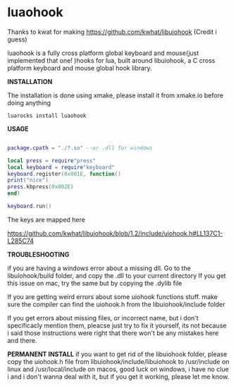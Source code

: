 # luaohook

Thanks to kwat for making https://github.com/kwhat/libuiohook (Credit i guess)

luaohook is a fully cross platform global keyboard and mouse(just implemented that one! )hooks for lua, built around libuiohook, a C cross platform keyboard and mouse global hook library.

**INSTALLATION**

The installation is done using xmake, please install it from xmake.io before doing anything

```
luarocks install luaohook
```
**USAGE**

```lua

package.cpath = "./?.so" --or .dll for windows

local press = require"press"
local keyboard = require"keyboard"
keyboard.register(0x001E, function()
print("nice")
press.kbpress(0x002E)
end)

keyboard.run()
```

The keys are mapped here

https://github.com/kwhat/libuiohook/blob/1.2/include/uiohook.h#LL137C1-L285C74


**TROUBLESHOOTING**

if you are having a windows error about a missing dll.
Go to the libuiohook/build folder, and copy the .dll to your current directory
If you get this issue on mac, try the same but by copying the .dylib file

If you are getting weird errors about some uiohook functions stuff. 
make sure the compiler can find the uiohook.h from the libuiohook/include folder

If you get errors about missing files, or incorrect name, but i don't specificacly mention them, pleacse just try to fix it yourself, its not because i said those instructions were right that there won't be any mistakes here and there.

**PERMANENT INSTALL**
if you want to get rid of the libuiohook folder, please copy the uiohook.h file from libuiohook/include/libuiohook to /usr/include on linux and /usr/local/include on macos, good luck on windows, i have no clue i and i don't wanna deal with it, but if you get it working, please let me know.

